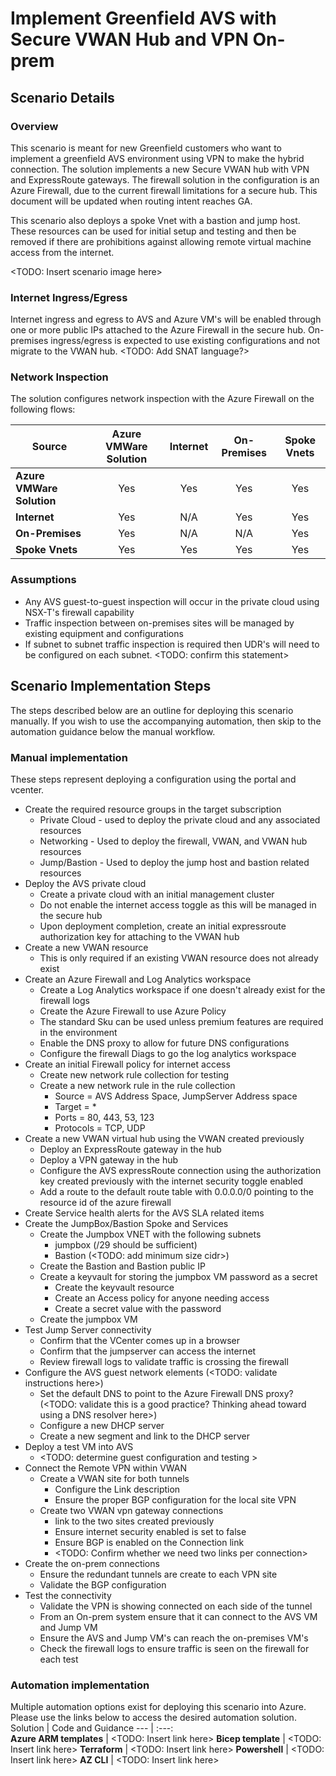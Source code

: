 # Implement Greenfield AVS with Secure VWAN Hub and VPN On-prem

## Scenario Details

### Overview
This scenario is meant for new Greenfield customers who want to implement a greenfield AVS environment using VPN to make the hybrid connection. The solution implements a new Secure VWAN hub with VPN and ExpressRoute gateways. The firewall solution in the configuration is an Azure Firewall, due to the current firewall limitations for a secure hub. This document will be updated when routing intent reaches GA. 

This scenario also deploys a spoke Vnet with a bastion and jump host.  These resources can be used for initial setup and testing and then be removed if there are prohibitions against allowing remote virtual machine access from the internet.

<TODO: Insert scenario image here>

### Internet Ingress/Egress
Internet ingress and egress to AVS and Azure VM's will be enabled through one or more public IPs attached to the Azure Firewall in the secure hub. On-premises ingress/egress is expected to use existing configurations and not migrate to the VWAN hub.  <TODO: Add SNAT language?>

### Network Inspection
The solution configures network inspection with the Azure Firewall on the following flows:

Source                    | Azure VMWare Solution | Internet | On-Premises | Spoke Vnets 
---                       | :---:                 | :---:    | :---:       | :---:
**Azure VMWare Solution** | Yes                   | Yes      | Yes         | Yes 
**Internet**              | Yes                   | N/A      | Yes         | Yes 
**On-Premises**           | Yes                   | N/A      | N/A         | Yes 
**Spoke Vnets**           | Yes                   | Yes      | Yes         | Yes

### Assumptions

- Any AVS guest-to-guest inspection will occur in the private cloud using NSX-T's firewall capability 
- Traffic inspection between on-premises sites will be managed by existing equipment and configurations
- If subnet to subnet traffic inspection is required then UDR's will need to be configured on each subnet. <TODO: confirm this statement>


## Scenario Implementation Steps
The steps described below are an outline for deploying this scenario manually. If you wish to use the accompanying automation, then skip to the automation guidance below the manual workflow.

### Manual implementation
These steps represent deploying a configuration using the portal and vcenter.

- Create the required resource groups in the target subscription
    - Private Cloud - used to deploy the private cloud and any associated resources
    - Networking  - Used to deploy the firewall, VWAN, and VWAN hub resources
    - Jump/Bastion - Used to deploy the jump host and bastion related resources
- Deploy the AVS private cloud
    - Create a private cloud with an initial management cluster
    - Do not enable the internet access toggle as this will be managed in the secure hub
    - Upon deployment completion, create an initial expressroute authorization key for attaching to the VWAN hub
- Create a new VWAN resource
    - This is only required if an existing VWAN resource does not already exist
- Create an Azure Firewall and Log Analytics workspace
    - Create a Log Analytics workspace if one doesn't already exist for the firewall logs 
    - Create the Azure Firewall to use Azure Policy
    - The standard Sku can be used unless premium features are required in the environment
    - Enable the DNS proxy to allow for future DNS configurations
    - Configure the firewall Diags to go the log analytics workspace
- Create an initial Firewall policy for internet access
    - Create new network rule collection for testing
    - Create a new network rule in the rule collection 
        - Source = AVS Address Space, JumpServer Address space
        - Target = *
        - Ports  = 80, 443, 53, 123
        - Protocols = TCP, UDP
- Create a new VWAN virtual hub using the VWAN created previously
    - Deploy an ExpressRoute gateway in the hub
    - Deploy a VPN gateway in the hub
    - Configure the AVS expressRoute connection using the authorization key created previously with the internet security toggle enabled
    - Add a route to the default route table with 0.0.0.0/0 pointing to the resource id of the azure firewall
- Create Service health alerts for the AVS SLA related items
- Create the JumpBox/Bastion Spoke and Services
    - Create the Jumpbox VNET with the following subnets
        - jumpbox (/29 should be sufficient)
        - Bastion (<TODO: add minimum size cidr>)
    - Create the Bastion and Bastion public IP
    - Create a keyvault for storing the jumpbox VM password as a secret
        - Create the keyvault resource
        - Create an Access policy for anyone needing access
        - Create a secret value with the password
    - Create the jumpbox VM
- Test Jump Server connectivity
    - Confirm that the VCenter comes up in a browser
    - Confirm that the jumpserver can access the internet
    - Review firewall logs to validate traffic is crossing the firewall
- Configure the AVS guest network elements (<TODO: validate instructions here>)
    - Set the default DNS to point to the Azure Firewall DNS proxy? (<TODO: validate this is a good practice? Thinking ahead toward using a DNS resolver here>)
    - Configure a new DHCP server
    - Create a new segment and link to the DHCP server
- Deploy a test VM into AVS 
    - <TODO: determine guest configuration and testing >
- Connect the Remote VPN within VWAN
    - Create a VWAN site for both tunnels
        - Configure the Link description 
        - Ensure the proper BGP configuration for the local site VPN
    - Create two VWAN vpn gateway connections 
        - link to the two sites created previously
        - Ensure internet security enabled is set to false
        - Ensure BGP is enabled on the Connection link
        - <TODO: Confirm whether we need two links per connection>
- Create the on-prem connections 
    - Ensure the redundant tunnels are create to each VPN site
    - Validate the BGP configuration
- Test the connectivity
    - Validate the VPN is showing connected on each side of the tunnel
    - From an On-prem system ensure that it can connect to the AVS VM and Jump VM
    - Ensure the AVS and Jump VM's can reach the on-premises VM's
    - Check the firewall logs to ensure traffic is seen on the firewall for each test

### Automation implementation

Multiple automation options exist for deploying this scenario into Azure. Please use the links below to access the desired automation solution.
Solution | Code and Guidance
---                       | :---:  
**Azure ARM templates**   | <TODO: Insert link here>
**Bicep template**        | <TODO: Insert link here>
**Terraform**             | <TODO: Insert link here>
**Powershell**            | <TODO: Insert link here>
**AZ CLI**                | <TODO: Insert link here>


